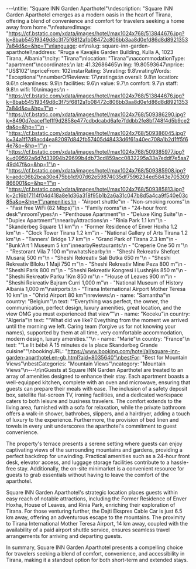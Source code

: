 ---\ntitle: "Square INN Garden Aparthotel"\ndescription: "Square INN Garden Aparthotel emerges as a modern oasis in the heart of Tirana, offering a blend of convenience and comfort for travelers seeking a home away from home."\nfeaturedImage: "https://cf.bstatic.com/xdata/images/hotel/max1024x768/513844676.jpg?k=8bab54519349d8c3f75f6812a1b08472c806bb3aa8d0efd86d8d89213537a84d&o=&hp=1"\nlanguage: en\nslug: square-inn-garden-aparthotel\naddress: "Rruga e Kavajës Garden Building, Kulla A, 1023 Tirana, Albania"\ncity: "Tirana"\nlocation: "Tirana"\naccommodationType: "apartment"\ncoordinates:\n  lat: 41.32686465\n  lng: 19.80593647\nprice: "US$102"\npriceFrom: 102\nstarRating: 3\nrating: 9.8\nratingWords: "Exceptional"\nnumberOfReviews: 17\nratings:\n  overall: 9.8\n  location: 9.6\n  cleanliness: 9.9\n  facilities: 9.6\n  value: 9.7\n  comfort: 9.7\n  staff: 9.8\n  wifi: 10\nimages:\n  - "https://cf.bstatic.com/xdata/images/hotel/max1024x768/513844676.jpg?k=8bab54519349d8c3f75f6812a1b08472c806bb3aa8d0efd86d8d89213537a84d&o=&hp=1"\n  - "https://cf.bstatic.com/xdata/images/hotel/max1024x768/509386290.jpg?k=8490d7eacef1efff9d2858e477cdbdcabd6afe7fddbb2fe8bf748f4d5b9ce2da&o=&hp=1"\n  - "https://cf.bstatic.com/xdata/images/hotel/max1024x768/509386045.jpg?k=34a1f17d9acd4ea82097d842fb57405d48433d6f61a40ec708a1b2d1ff5f64e7&o=&hp=1"\n  - "https://cf.bstatic.com/xdata/images/hotel/max1024x768/509385977.jpg?k=d09592a6d7d33994b29699b4db73cd859acc0832295a33a7eddf7e5aa749d47f&o=&hp=1"\n  - "https://cf.bstatic.com/xdata/images/hotel/max1024x768/509385908.jpg?k=aedc06b2bca30e475bb1d907d62e59874035df7596234ed5843e705309866001&o=&hp=1"\n  - "https://cf.bstatic.com/xdata/images/hotel/max1024x768/509385813.jpg?k=2c16b17114f04d418a8e1d36a318f95b1b2a6a31c047b8d5a4ca9f540e03c85a&o=&hp=1"\namenities:\n  - "Airport shuttle"\n  - "Non-smoking rooms"\n  - "Fast free WiFi (82 Mbps)"\n  - "Family rooms"\n  - "24-hour front desk"\nroomTypes:\n  - "Penthouse Apartment"\n  - "Deluxe King Suite"\n  - "Duplex Apartment"\nnearbyAttractions:\n  - "Rinia Park 1.1 km"\n  - "Skanderbeg Square 1.1 km"\n  - "Former Residence of Enver Hoxha 1.2 km"\n  - "Clock Tower Tirana 1.2 km"\n  - "National Gallery of Arts Tirana 1.2 km"\n  - "Tanners' Bridge 1.7 km"\n  - "Grand Park of Tirana 2.3 km"\n  - "Bunk'Art 1 Museum 5 km"\nnearbyRestaurants:\n  - "Creperie One 50 m"\n  - "Restorant Vila 7 100 m"\nwhatsNearby:\n  - "Sheshi Rekreativ Shefqet Musaraj 500 m"\n  - "Sheshi Rekreativ Sali Butka 650 m"\n  - "Sheshi Rekreativ Blloku 1 Maji 750 m"\n  - "Sheshi Rekreativ Mine Peza 800 m"\n  - "Sheshi Paris 800 m"\n  - "Sheshi Rekreativ Kongresi i Lushnjës 850 m"\n  - "Sheshi Rekreativ Parku 1Km 850 m"\n  - "House of Leaves 900 m"\n  - "Sheshi Rekreativ Bajram Curri 1,000 m"\n  - "National Museum of History Albania 1,000 m"\nairports:\n  - "Tirana International Airport Mother Teresa 10 km"\n  - "Ohrid Airport 80 km"\nreviews:\n  - name: "Samantha"\n    country: "Belgium"\n    text: "“Everything was perfect, the owner, the communication, perfect design, luxury amenities, great location, and the view OMG you must experienced that view”"\n  - name: "Koceku"\n    country: "Algeria"\n    text: "“What did we like? Eveything from the moment we arrived until the morning we left. Caring team (forgive us for not knowing your names), supported by them at all time, very comfortable accommodation, modern design, luxury amenities.”"\n  - name: "Marie"\n    country: "France"\n    text: "“Le lit bébé À 15 minutes de la place Skanderbeg
Grande cuisine”"\nbookingURL: "https://www.booking.com/hotel/al/square-inn-garden-aparthotel.en-gb.html?aid=8035640"\nbestFor: "Best for Mountain Views"\nbestCategories: "Mountain Views"\ncategory: "Mountain Views"\n---\n\nGuests at Square INN Garden Aparthotel are treated to an array of amenities designed to enhance their stay. Each apartment boasts a well-equipped kitchen, complete with an oven and microwave, ensuring that guests can prepare their meals with ease. The inclusion of a safety deposit box, satellite flat-screen TV, ironing facilities, and a dedicated workspace caters to both leisure and business travelers. The comfort extends to the living area, furnished with a sofa for relaxation, while the private bathroom offers a walk-in shower, bathrobes, slippers, and a hairdryer, adding a touch of luxury to the experience. Furthermore, the provision of bed linen and towels in every unit underscores the aparthotel's commitment to guest convenience.

The property's terrace presents a serene setting where guests can enjoy captivating views of the surrounding mountains and gardens, providing a perfect backdrop for unwinding. Practical amenities such as a 24-hour front desk, elevator access, and luggage storage facilities contribute to a hassle-free stay. Additionally, the on-site minimarket is a convenient resource for guests to grab essentials without having to leave the comfort of the aparthotel.

Square INN Garden Aparthotel's strategic location places guests within easy reach of notable attractions, including the Former Residence of Enver Hoxha, House of Leaves, and Rinia Park, enriching their exploration of Tirana. For those venturing further, the Dajti Ekspres Cable Car is just 6.5 km away, offering an adventurous escape to the mountains. The proximity to Tirana International Mother Teresa Airport, 14 km away, coupled with the availability of a paid airport shuttle service, ensures seamless travel arrangements for arriving and departing guests.

In summary, Square INN Garden Aparthotel presents a compelling choice for travelers seeking a blend of comfort, convenience, and accessibility in Tirana, making it a standout option for both short-term and extended stays.